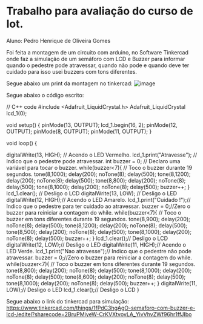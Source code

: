 # Trabalho para avaliação do curso de Iot.
 Aluno: Pedro Henrique de Oliveira Gomes
 
 Foi feita a montagem de um circuito com arduino, no Software Tinkercad onde faz a simulação de um semáforo com LCD e Buzzer para informar quando o pedestre pode atravessar, quando não pode e quando deve ter cuidado para isso usei buzzers com tons diferentes.
  
 Segue abaixo um print da montagem no tinkercad:
 ![image](https://user-images.githubusercontent.com/111025893/193410311-39c14b1c-1c62-46ab-9905-b06abdbacc14.png)
  
  
 Segue abaixo o código escrito:
 
 // C++ code
#include <Adafruit_LiquidCrystal.h>
Adafruit_LiquidCrystal lcd_1(0);

void setup()
{
  pinMode(13, OUTPUT);
  lcd_1.begin(16, 2);
  pinMode(12, OUTPUT);
  pinMode(8, OUTPUT);
  pinMode(11, OUTPUT);
}

void loop()
{
  
  digitalWrite(13, HIGH); // Acendo o LED Vermelho.
  lcd_1.print("Atravesse"); // Indico que o pedestre pode atravessar.
  int buzzer = 0; // Declaro uma variável para tocar o buzzer.
  while(buzzer<7){ // Toco o buzzer durante 19 segundos.
  	tone(8,1000);
  	delay(200);
  	noTone(8);
  	delay(500);
  	tone(8,1200);
  	delay(200);
  	noTone(8);
  	delay(500);
  	tone(8,800);
  	delay(200);
  	noTone(8);
  	delay(500);
  	tone(8,1000);
  	delay(200);
  	noTone(8);
  	delay(500);
    buzzer++;
  }
  lcd_1.clear(); // Desligo o LCD
  digitalWrite(13, LOW); // Desligo o LED
  digitalWrite(12, HIGH);// Acendo o LED Amarelo.
  lcd_1.print("Cuidado !");// Indico que o pedestre para ter cuidado ao atravessar.
  buzzer = 0;//Zero o buzzer para reiniciar a contagem do while.
  while(buzzer<7){ // Toco o buzzer em tons diferentes durante 19 segundos.
  	tone(8,900);
  	delay(200);
  	noTone(8);
  	delay(500);
  	tone(8,1200);
  	delay(200);
  	noTone(8);
  	delay(500);
  	tone(8,500);
  	delay(200);
  	noTone(8);
  	delay(500);
  	tone(8,1000);
  	delay(200);
  	noTone(8);
  	delay(500);
   buzzer++;
  }
  lcd_1.clear();// Desligo o LCD
  digitalWrite(12, LOW);// Desligo o LED
  digitalWrite(11, HIGH);// Acendo o LED Verde.
  lcd_1.print("Nao atravesse");// Indico que o pedestre não pode atravessar.
  buzzer = 0;//Zero o buzzer para reiniciar a contagem do while.
  while(buzzer<7){ // Toco o buzzer em tons diferentes durante 19 segundos.
  	tone(8,800);
  	delay(200);
  	noTone(8);
  	delay(500);
  	tone(8,1000);
  	delay(200);
  	noTone(8);
  	delay(500);
  	tone(8,600);
  	delay(200);
  	noTone(8);
  	delay(500);
  	tone(8,1000);
  	delay(200);
  	noTone(8);
  	delay(500);
    buzzer++;
  }
  digitalWrite(11, LOW);// Desligo o LED
  lcd_1.clear();// Desligo o LCD
}

Segue abaixo o link do tinkercad para simulação:
 https://www.tinkercad.com/things/1fPdC3hgAgO-semaforo-com-buzzer-e-lcd-/editel?sharecode=2BruPMiyeW-CrKVXtvovLA_YivVhvZWf96hr1ffJIbo
